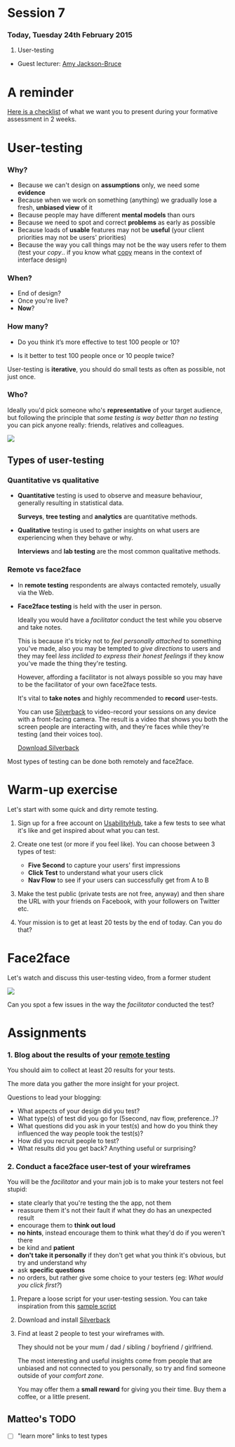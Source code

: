 # Session 7

### Today, Tuesday 24th February 2015

1. User-testing	
* Guest lecturer: [Amy Jackson-Bruce](https://www.linkedin.com/in/amyjacksonbruce)	
	
# A reminder
	
[Here is a checklist](https://github.com/RavensbourneWebMedia/WEB14204/blob/master/sessions/session-09.md#checklist-for-presentations) of what we want you to present during your formative assessment in 2 weeks.


# User-testing

### Why?

* Because we can't design on **assumptions** only, we need some **evidence**
* Because when we work on something (anything) we gradually lose a fresh, **unbiased view** of it
* Because people may have different **mental models** than ours
* Because we need to spot and correct **problems** as early as possible
* Because loads of **usable** features may not be **useful** (your client priorities may not be users' priorities)
* Because the way you call things may not be the way users refer to them (test your *copy*.. if you know what [copy](https://gettingreal.37signals.com/ch09_Copywriting_is_Interface_Design.php) means in the context of interface design)

### When?

* End of design?
* Once you're live?
* **Now**?

### How many?

* Do you think it’s more effective to test 100 people or 10?

* Is it better to test 100 people once or 10 people twice? 

<!-- Test many times, few people at a time -->

User-testing is **iterative**, you should do small tests as often as possible, not just once.

### Who?

Ideally you'd pick someone who's **representative** of your target audience, but following the principle that *some testing is way better than no testing* you can pick anyone really: friends, relatives and colleagues.

[![](http://graphicashen.com/wp-content/uploads/2014/06/Booboo-the-guinea-pig.jpg)](http://www.phrases.org.uk/meanings/guinea-pig.html)


## Types of user-testing

### Quantitative vs qualitative

* **Quantitative** testing is used to observe and measure behaviour, generally resulting in statistical data. 

	**Surveys**, **tree testing** and **analytics** are quantitative methods. 

* **Qualitative** testing is used to gather insights on what users are experiencing when they behave or why.

	**Interviews** and **lab testing** are the most common qualitative methods. 	

### Remote vs face2face

* In **remote testing** respondents are always contacted remotely, usually via the Web.

* **Face2face testing** is held with the user in person. 

	Ideally you would have a *facilitator* conduct the test while you observe and take notes. 

	This is because it's tricky not to *feel personally attached* to something you've made, also you may be tempted to *give directions* to users and they may feel *less inclided to express their honest feelings* if they know you've made the thing they're testing. 

	However, affording a facilitator is not always possible so you may have to be the facilitator of your own face2face tests.

	It's vital to **take notes** and highly recommended to **record** user-tests. 

	You can use [Silverback](http://silverbackapp.com) to video-record your sessions on any device with a front-facing camera. The result is a video that shows you both the screen people are interacting with, and they're faces while they're testing (and their voices too).

	[Download Silverback](http://silverback.s3.amazonaws.com/silverback2.zip)

Most types of testing can be done both remotely and face2face.


# Warm-up exercise

Let's start with some quick and dirty remote testing.

1. Sign up for a free account on [UsabilityHub](https://usabilityhub.com/?r=30141), take a few tests to see what it's like and get inspired about what you can test. 

2. Create one test (or more if you feel like). You can choose between 3 types of test:

	* **Five Second** to capture your users' first impressions
	* **Click Test** to understand what your users click
	* **Nav Flow** to see if your users can successfully get from A to B

3. Make the test public (private tests are not free, anyway) and then share the URL with your friends on Facebook, with your followers on Twitter etc. 

4. Your mission is to get at least 20 tests by the end of today. Can you do that?


# Face2face

Let's watch and discuss this user-testing video, from a former student

[![](https://raw.githubusercontent.com/RavensbourneWebMedia/WEB14204/master/sessions/assets/silverback-user-testing-sample.png)](https://drive.google.com/file/d/0B01q99xxaTw_Mk5Ua3pyOVJzSFU/view?usp=sharing)

Can you spot a few issues in the way the *facilitator* conducted the test?

<!-- 

	* Explained testers what the app is about, instead of asking them
	* Think out loud if you can
	* What is the point of this test?
	* Facebook tab open before you show the actual thing
	* If there's something important in the bottom-right corner of your screen, it would be better if it wasn't hidden in the final video
	
 -->
	
# Assignments

### 1. Blog about the results of your [remote testing](https://github.com/RavensbourneWebMedia/WEB14204/blob/master/sessions/session-07.md#warm-up-exercise)

You should aim to collect at least 20 results for your tests. 

The more data you gather the more insight for your project.

Questions to lead your blogging:

* What aspects of your design did you test?
* What type(s) of test did you go for (5second, nav flow, preference..)?
* What questions did you ask in your test(s) and how do you think they influenced the way people took the test(s)?
* How did you recruit people to test?
* What results did you get back? Anything useful or surprising?

### 2. Conduct a face2face user-test of your wireframes

You will be the *facilitator* and your main job is to make your testers not feel stupid:

* state clearly that you're testing the the app, not them
* reassure them it's not their fault if what they do has an unexpected result
* encourage them to **think out loud**
* **no hints**, instead encourage them to think what they'd do if you weren't there
* be kind and **patient** 
* **don't take it personally** if they don't get what you think it's obvious, but try and understand why
* ask **specific questions**
* no orders, but rather give some choice to your testers (eg: *What would you click first?*)

1. Prepare a loose script for your user-testing session. You can take inspiration from this [sample script](https://hackpad.com/Sample-usertesting-script-UTHN25ekYIQ)

2. Download and install [Silverback](http://silverbackapp.com)

3. Find at least 2 people to test your wireframes with. 

	They should not be your mum / dad / sibling / boyfriend / girlfriend. 

	The most interesting and useful insights come from people that are unbiased and not connected to you personally, so try and find someone outside of your *comfort zone*.

	You may offer them a **small reward** for giving you their time. Buy them a coffee, or a little present.


## Matteo's TODO

- [ ] "learn more" links to test types